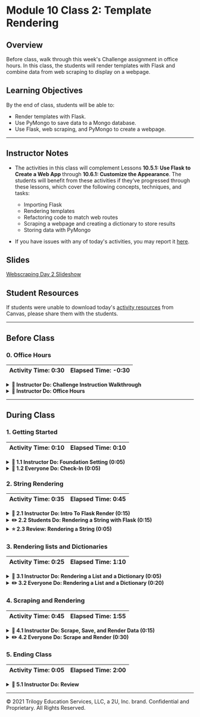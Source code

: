 # Module 10 Class 2: Template Rendering

## Overview

Before class, walk through this week's Challenge assignment in office hours. In this class, the students will render templates with Flask and combine data from web scraping to display on a webpage.

## Learning Objectives

By the end of class, students will be able to:

* Render templates with Flask.
* Use PyMongo to save data to a Mongo database.
* Use Flask, web scraping, and PyMongo to create a webpage.

- - -

## Instructor Notes

* The activities in this class will complement Lessons **10.5.1: Use Flask to Create a Web App** through **10.6.1: Customize the Appearance**.  The students will benefit from these activities if they‘ve progressed through these lessons, which cover the following concepts, techniques, and tasks:

  * Importing Flask
  * Rendering templates
  * Refactoring code to match web routes
  * Scraping a webpage and creating a dictionary to store results
  * Storing data with PyMongo
  
* If you have issues with any of today's activities, you may report it [here](http://tiny.cc/BootCampFeedback).

## Slides

[Webscraping Day 2 Slideshow](https://docs.google.com/presentation/d/11rrb3wXF6AFwQA4vm9e7wFuCef4QUR4Dgd3eWax3Mw4/edit#slide=id.gab17893448_0_2766)

## Student Resources

If students were unable to download today's [activity resources](https://2u-data-curriculum-team.s3.amazonaws.com/data-viz-online-lesson-plans/10-Lessons/10-2-Student_Resources.zip) from Canvas, please share them with the students.

- - -

## Before Class

### 0. Office Hours

| Activity Time: 0:30       |  Elapsed Time:     -0:30  |
|---------------------------|---------------------------|

<details>
  <summary><strong>📣 Instructor Do: Challenge Instruction Walkthrough</strong></summary>

Let the students know that you’ll walk through the Challenge requirements and rubric during the first few minutes of Office Hours, while also providing helpful tips to ensure they know exactly what they need in order to be successful.

Open the Challenge in Canvas and go through the high-level instructions and requirements with your class. Be sure to check for understanding.

Open the Rubric in Canvas, go through the Mastery column with the class, and show how it maps back to the requirements for each deliverable. Be sure to check for understanding.

Review the following tips to ensure clarity on the Challenge:

For **Deliverable 1: Scrape Full-Resolution Mars Hemisphere Images and Titles**, navigate to the [Mars Hemisphere](https://astrogeology.usgs.gov/search/results?q=hemisphere+enhanced&k1=target&v1=Mars) website to show the students what they will be scraping. Then, open up the [Mission to Mars starter code](../../../01-Assignments/10-Mission-to-Mars/Resources/Mission_to_Mars_Challenge_starter_code.ipynb) and show the students the commented steps they will be adding code to complete the Challenge.

For **Deliverable 2: Updates the Web App with Mars Hemisphere Images and Titles**, they will use their knowledge of Python and HTML to update a Mongo database and display the contents on a webpage containing the information collected in Deliverable 1 as well as the full-resolution image and title for each hemisphere image.

Open and run the [Module 10 app.py](../../../01-Assignments/10-Mission-to-Mars) and run it in your terminal. Then, navigate to `12.7` to demonstrate what students will be creating.

For **Deliverable 3: Add Bootstrap 3 Components**, the learners will update the web app to make it mobile responsive and add two additional Bootstrap 3 components to make it stand out.

Using the webpage from Deliverable 2, show how it is also mobile responsive by using the DevTools.

  * Click on the Toggle Device Toolbar icon to open the UI that enables you to simulate responsiveness.

  * Choose a device to test your webpage.

Explain to students that they will then choose two other Bootstrap 3 components from this [list](https://getbootstrap.com/docs/3.3/css/).

Encourage your class to begin the Challenge as soon as possible, if they haven’t already, and to use the Learning Assistants channel and the remainder of Office Hours with their instructional team for help as they progress through their work. If they feel like they need context to understand documentation or instructions throughout the week, this is where they can get it.

Open the floor to discussion and be sure to answer any questions they may have about the Challenge requirements before moving on to other areas of interest.

</details>

<details>
  <summary><strong>📣  Instructor Do: Office Hours</strong></summary>

For the remaining time, remind the students that this is their time to ask questions and get assistance from their instructional staff as they’re learning new concepts and working on the Challenge assignment.

Expect that students may ask for assistance with the following:

* Challenge assignment
* Further review on a particular subject
* Debugging assistance
* Help with computer issues
* Guidance with a particular tool

</details>


- - -

## During Class

### 1. Getting Started

| Activity Time:       0:10 |  Elapsed Time:      0:10  |
|---------------------------|---------------------------|

<details>
  <summary><strong>📣 1.1 Instructor Do: Foundation Setting (0:05)</strong></summary>

* Welcome students to class.

* Direct students to post individual questions in the Zoom chat to be addressed by you and your TAs at the end of class.

* Open the slideshow and use slides 1-8 to walk through the foundation setting with your class.

* **This Week - Web Scraping:** Talk through the key skills that students will learn this week, and let them know that they are continuing to build on their data analyst skills.

* **Today's Objectives:** Now, outline the concepts covered in today's lesson. Remind students that they can find the relevant activity files in the “Getting Ready for Class” page in their course content.

</details>

<details>
  <summary><strong>🎉 1.2 Everyone Do: Check-In (0:05)</strong></summary>

* Ask the class the following questions and call on students for the answers:

    * **Q:** How are you feeling about your progress so far?

    * **A:** We are adding to our Python skill set. It's important to look back and see what we’ve accomplished, and acknowledge that it's a lot! It’s also okay to feel overwhelmed as long as you don’t give up. The more you practice, the more comfortable you'll be coding.

    * **Q:** How comfortable do you feel with this topic?

    * **A:** Let's do "fist to five" together. If you are not feeling confident, hold up a fist (0). If you feel very confident, hold up an open hand (5).

</details>



### 2. String Rendering

| Activity Time:       0:35 |  Elapsed Time:      0:45  |
|---------------------------|---------------------------|

<details>
  <summary><strong>📣 2.1 Instructor Do: Intro To Flask Render (0:15)</strong></summary>

* You can use slides 9-12 to accompany this activity.

* This demonstration introduces the basics of rendering a template with Flask.

* To begin, navigate to the [solved](Activities/01-Ins_Render_String/Solved) directory and run `python app.py`, then visit `http://127.0.0.1:5000/` in your browser.

* Next, open [app.py](Activities/01-Ins_Render_String/Solved/app.py) and change the value of the `text` argument inside `render_template`.

  * Restart the application to show that the text rendered on the page has changed.

  * Emphasize that we did _not_ change the HTML.

* Explain that using **templates** allows us to dynamically configure what is displayed in a "preconfigured" (i.e., templated) webpage.

  * Point out that the value of `text` is determined dynamically: we could set it equal to the result of a function call or _database query_, for example, and generate webpages that reflect the result of the query or function call.

* Remind students that a major impetus for the use of templates is that it allows us to keep our webpage markup separate from our server logic.

  * Explain that Flask expects templates to be stored in a top-level directory called `templates`.

```python
/app.py
/templates
    /index.html
```

* Begin by opening `templates/index.html`.

* Point out the line containing `{{ text }}`.

  * Explain that the double brackets mark a place where we can "plug in" a variable value for `text`.

**Example `index.html`**

```html
<body>
  <div>
    <!-- Render our data -->
    <h1>{{ text }}</h1>
  </div>
</body>
```

* Remind students that we can change what is displayed in `{{ text }}` by updating the code on our server.

* Open `app.py` and emphasize the following.

  * We must either import `render_template` from `flask` or refer to it as `flask.render_template`.

  * We call `render_template` with _only_ the filename of the template we want to render. This is possible because we've adhered to the convention of placing our templates in the `templates` directory.

  * We pass the string `"Serving up cool text from the Flask server!"` as a _keyword argument_ to `render_template`. Point out that the keyword, `text`, corresponds to the value we placed in double brackets in `index.html`. This is how the server knows what data to use to "fill out" the template.

* Make sure to point where this file lives and where it looks for files to render.

**Example `app.py`**

```python
# Dependencies
from flask import Flask, render_template

# Create Flask app
app = Flask(__name)


# Create a route that renders the index.html template and takes in the static string "hurricanes are a comin".
@app.route("/")
def echo():
    return render_template("index.html", text="Serving up cool text from the Flask server!!")
```

* Take a moment to demonstrate the application again, then address any remaining questions before moving on.

</details>

<details>
  <summary><strong>✏️ 2.2 Students Do: Rendering a String with Flask (0:15)</strong></summary>

* Next, proceed with the student exercise. In this exercise, the students will use Flask to render a welcome message on their page.

* Navigate to the [solved](Activities/02-Stu_Render_String/Solved) directory and run `python app.py`, then visit `http://127.0.0.1:5000/` in your browser to display what students will be creating.

![Flask string rendered webpage](Images/2-flask_string_render.png)

* Make sure the students can download and open the [instructions](Activities/02-Stu_Render_String/README.md), the [starter code](Activities/02-Stu_Render_String/Unsolved/app.py), and [templates](Activities/02-Stu_Render_String/Unsolved/templates/) from the AWS link.

* Go over the instructions with the students and answer any questions before breaking the students out in groups.

* Divide students into groups of 3 to 5. They should work on the solution by themselves but can reach out to others in their group for help.

* Let students know that they may be asked to share and walk through their work at the end of the activity.

</details>

<details>
  <summary><strong>⭐ 2.3 Review: Rendering a String (0:05)</strong></summary>

* Once time is up, ask for volunteers to walk through their solution. Remind them that it is perfectly alright if they didn't finish the activity.

* To encourage participation, you can open the [starter code](Activities/02-Stu_Render_String/Unsolved/app.py) and ask the students to create the Flask application.

* If there are no volunteers, open [app.py](Activities/02-Stu_Render_String/Solved/app.py) and go through the code, explaining the following:

  * Import libraries and set up the Flask app.

  * A name and hobby variable are declared then used later in the templates.

  * One route is set to the `/` URL. This will return the `index.html` template as well as the name and hobby variables used on the webpage.

  * A second route is set to the `/bonus` URL. This will return the `bonus.html` template along with the same variables as the other route.

* Next, open the [index.html](Activities/02-Stu_Render_String/Solved/templates/index.html) file and [bonus.html](Activities/02-Stu_Render_String/Solved/templates/bonus.html) file in an editor, explaining:

  * The variables are placed inside curly brackets and passed from the Flask app.

  * A link to the route `bonus`, which will hit the route on the back end to render the `bonus.html` template.

  * A similar approach is taken on the `bonus.html` page, but this time a link is added to route back to `/`.

* Answer any questions before moving on.

</details>



### 3. Rendering lists and Dictionaries

| Activity Time:       0:25 |  Elapsed Time:      1:10  |
|---------------------------|---------------------------|

<details>
  <summary><strong>📣 3.1 Instructor Do: Rendering a List and a Dictionary (0:05)</strong></summary>

* You can use slides 14-15 to accompany this activity.

* In your terminal, change into the [Solved](Activities/03-Ins_Render_List_and_Dictionary/Solved) directory and run `python app.py`.

* Explain to them that the setup is the same as rendering a string, but we will be manipulating a list instead of a simple string value. We are working our way up to rendering data from a Mongo database, and this will give you more practice with the basics.

* The main difference in this activity is that we will be looping through the elements of a list. Open `app.py` to show that a list can be passed and returned to a template.

```python
def index():
    team_list = ["Jumpers", "Dunkers", "Dribblers", "Passers"]
    return render_template("index.html", list=team_list)
```

* Next, open the `index.html` and explain that a new syntax will allow a `for` loop to go through the list on the front end. This `for` loop will go through the list passed in the back end and create a new `<li>` for each name in the list.

```python
{% for name in list %}
  <li>{{ name }}</li>
{% endfor %}
```

* Emphasize that for code we are going to render on the page, we use the syntax: `{{ this will be displayed }}`.

  * In particular, emphasize the double brackets, `{{...}}`.

* For code, such as a loop, we use `{% this will not be displayed %}`

  * In particular, emphasize the "percent brackets", `{%...%}`.

  * Explain that "percent brackets" are used to implement logic within our templates.

  * Explain that to end a `for` loop, `{% endfor %}` must be added at the end. Everything in between the percent brackets will be added to the webpage with each iteration of the loop.

* Identify the loop versus the `name` argument that will be rendered.

* Next, comment out the code for lists, uncomment the code for dictionaries, and restart the server.

* Explain that we access the dictionary values by using dot notation.

**Example `app.py`**

```python
def index():
    player_dictionary = {"player_1": "Jessica",
                         "player_2": "Mark"}
    return render_template("index.html", dict=player_dictionary)
```

**Example `index.html`**

```html
<ul style="list-style: none;">
    <li>{{ dict.player_1 }}</li>
    <li>{{ dict.player_2 }}</li>
</ul>
```

* Check to ensure that students understand how we are accessing our data.

  * Point out the "formula" for retrieving data via dot notation: `<dict_name>.<key>`.

* Answer any questions before moving on to the student activity.

</details>

<details>
  <summary><strong>✏️ 3.2 Everyone Do: Rendering a List and a Dictionary (0:20)</strong></summary>

* First, demo what the students should be creating by running [04-Evr_Render_List_and_Dict/app.py](Activities/04-Evr_Render_List_and_Dict/Solved/app.py) and going to local host on your browser.

* Make sure the students can download and open the [instructions](Activities/04-Evr_Render_List_and_Dict/README.md), [starter code](Activities/04-Evr_Render_List_and_Dict/Unsolved/app.py), and [templates](Activities/04-Evr_Render_List_and_Dict/Solved/templates) files from the AWS link.

* Go over the instructions with the students, then let the students work on their solution for 5 to 7 minutes.

* When time is up, open up the [starter code](Activities/04-Evr_Render_List_and_Dict/Unsolved/app.py) and ask for volunteers to create the Flask app.

* If there are no volunteers, open up [04-Evr_Render_List_and_Dict/app.py](Activities/04-Evr_Render_List_and_Dict/Solved/app.py) and go through the code, explaining as you go:

  * Create and set up a Flask instance.

  ```python
  # create instance of Flask app
  app = Flask(__name__)
  ```

  * Next, create a list of dictionaries passed to the route.

  ```python
  # List of dictionaries
  dogs = [{"name": "Fido", "type": "Lab"},
          {"name": "Rex", "type": "Collie"},
          {"name": "Suzzy", "type": "Terrier"},
          {"name": "Tomato", "type": "Retriever"}]
  ```

  * Create a route that will return an `index.html` and a list of dictionaries.

  ```python
  # create route that renders index.html template
  @app.route("/")
  def index():

      return render_template("index.html", dogs=dogs)
  ```

* After the Flask app has been created, open the [index.html template](Activities/04-Evr_Render_List_and_Dict/Unsolved/templates/index.html) and ask for volunteers to create the template for rendering the list of dictionaries.

* If there are no volunteers, open up [04-Evr_Render_List_and_Dict/index.html](Activities/04-Evr_Render_List_and_Dict/Solved/templates/index.html) and go through the code, explaining as you go:

  * Set up a `for` loop with the percent bracket notation.

  * Looping through a list of dictionaries is the same as any other list. Combine the dot notation to access a dictionary with the `for` loop to display both the name and the type.

  ```html
    {% for dog in dogs %}
      <li style="color:blue">{{ dog.name }} who is a {{ dog.type }}</li>
    {% endfor %}
  ```

  * Finally, inline CSS is used here. Note that using a separate CSS file will also work as long as it's referenced correctly.

* Send out the [rendering list and dictionary solution](Activities/04-Evr_Render_List_and_Dict/Solved/) for students to review later.

* Answer any questions before moving on to the next activity.

</details>



### 4. Scraping and Rendering

| Activity Time:       0:45 |  Elapsed Time:      1:55  |
|---------------------------|---------------------------|

<details>
  <summary><strong>📣 4.1 Instructor Do: Scrape, Save, and Render Data (0:15)</strong></summary>

* You can use slides 17-18 to accompany this activity.

* This is the culminating activity where they will scrape a URL, insert the data into Mongo, query it on the server, and render the query results on the page.

* **Note:** Make sure that PyMongo is installed with `pip install Flask-PyMongo`.

* Switch to the [solved directory](Activities/05-Ins_Scrape_And_Render/Solved) and run `python app.py`.

* Open up `http://localhost:5000/` and click the Find Awesome Deals button.

* This button calls our `scrape_craigslist.py` file, which does just that: Scrape Craigslist and save the results to a Mongo database.

* After you scrape, your path will say `/scrape`. Click Back to go back to the index route to see the data that was scraped.

* Open [app.py](Activities/05-Ins_Scrape_And_Render/Solved/app.py) and go through the code, explaining:

  * There is a new library being used, called `flask_pymongo`. Documentation can be found at <https://flask-pymongo.readthedocs.io/en/latest/>. As defined by the docs, _Flask-PyMongo bridges Flask and PyMongo, so that you can use Flask’s normal mechanisms to configure and connect to MongoDB._

  * There are similarities here to previous examples but also a few key differences that you should review.

  * The `update_one` method takes three arguments. The first, `{}`, indicates that the first matching record will be updated. In the second, `{"$set": listings_data}`, the `"$set"` operator is used to replace values in indicated fields. The `listings_data` are the values that will replace existing values, if any. The third argument, `upsert=True`, means that a document will be updated if one exists. Otherwise, it will be inserted into the database.

  ```python
  from flask import Flask, render_template, redirect
  from flask_pymongo import PyMongo

  app = Flask(__name__)

  # Use flask_pymongo to set up mongo connection
  app.config["MONGO_URI"] = "mongodb://localhost:27017/app"
  mongo = PyMongo(app)

  # Or set inline
  # mongo = PyMongo(app, uri="mongodb://localhost:27017/app")

  @app.route('/')
  def index():
      # find one document from our mongo db and return it.
      listings = mongo.db.listings.find_one()
      # pass that listing to render_template
      return render_template("index.html", listings=listings)

  # set our path to /scrape
  @app.route("/scrape")
  def scraper():
      # create a listings database
      listings = mongo.db.listings
      # call the scrape function in our scrape_craigslist file. This will scrape and save to mongo.
      listings_data = scrape_craigslist.scrape()
      # update our listings with the data that is being scraped.
      listings.update_one(
          {},
          {"$set": listings_data},
          upsert=True
      )
      # return a message to our page so we know it was successful.
      return redirect("/", code=302)
  ```

* Next, open [scrape_craigslist.py](Activities/05-Ins_Scrape_And_Render/Solved/scrape_craigslist.py) and go through the code, explaining:

  * Import dependencies that allow for web scraping.

  * The `init_browser` function initializes the webdriver to use Chrome.

  ```python
  def init_browser():
      executable_path = {'executable_path': ChromeDriverManager().install()}
      return Browser("chrome", **executable_path, headless=False)
  ```

  * The scraped function retrieves the HTML page then parses with Beautiful Soup.

  ```python
  def scrape():
      browser = init_browser()
      listings = {}

      url = "https://raleigh.craigslist.org/search/hhh?max_price=1500&availabilityMode=0"
      browser.visit(url)

      html = browser.html
      soup = BeautifulSoup(html, "html.parser")
  ```

  * The scrape function will retrieve a headline, price, and neighborhood data from the Beautiful Soup object.

  ```python
    # Build our dictionary for headline, price and neighborhood from our scraped data.
    listings["headline"] = soup.find("a", class_="result-title").get_text()
    listings["price"] = soup.find("span", class_="result-price").get_text()
    listings["hood"] = soup.find("span", class_="result-hood").get_text()
  ```

  * Finally, this object will be stored in a dictionary.

  ```python
  # Return our dictionary
  return listings
  ```

* Take a moment to emphasize how we add keys to dictionaries, as we do with `listings` towards the end of `scrape`.

</details>

<details>
  <summary><strong>✏️ 4.2 Everyone Do: Scrape and Render (0:30)</strong></summary>

* In this activity, students will scrape Costa Rica weather data into a Mongo database.

* Demo the activity by running the [app.py](Activities/06-Evr_Scrape_Weather/Solved/app.py) file in the terminal and navigating to localhost in a browser. Explain to students that every time the button is clicked, the weather in Costa Rica will be scraped, stored in a database, and returned to the webpage.

* Make sure the students can download and open the [instructions](Activities/06-Evr_Scrape_Weather/README.md), the [starter app file](Activities/06-Evr_Scrape_Weather/Unsolved/app.py), the [starter scrape file](Activities/06-Evr_Scrape_Weather/Unsolved/scrape_costa.py), and the [template starter file](Activities/06-Evr_Scrape_Weather/Unsolved/templates/index.html) from the AWS link.

* Go over the instructions with the students, then let the students work on their solution for 5 to 7 minutes.

* When time is up, start by opening the [starter scrape file](Activities/06-Evr_Scrape_Weather/Unsolved/scrape_costa.py) and ask students to help you write the code to scrape the temperature data.

* If there are no volunteers, open up the  [scrape_costa.py](Activities/06-Evr_Scrape_Weather/Solved/scrape_costa.py) file and go through the code, explaining:

  * The `init_browser` function is used to initialize the browser.

  * The `scrape_info` function contains all the code to scrape the website and return a Python dictionary of the data.

  * The sleep timer is used to wait for the page to load.

    ```python
    time.sleep(1)
    ```

  * The average temperatures are located in a div tag with the id, `weather`.

    ```python
    avg_temps = soup.find('div', id='weather')
    ```

  * The min and max temperatures can be found by searching for the strong tags within the weather div.

    ```python
    # Get the min avg temp
    min_temp = avg_temps.find_all('strong')[0].text

    # Get the max avg temp
    max_temp = avg_temps.find_all('strong')[1].text
    ```

  * For the bonus, the image src is a relative path that needs to be joined with the base URL.

    ```python
    # BONUS: Find the src for the sloth image
    relative_image_path = soup.find_all('img')[2]["src"]
    sloth_img = url + relative_image_path
    ```

  * A dictionary is used to store the values found during scraping.

    ```python
    # Store data in a dictionary
    costa_data = {
        "sloth_img": sloth_img,
        "min_temp": min_temp,
        "max_temp": max_temp
    }
    ```

  * The browser can be closed after all of the data has been scraped.

  ```python
  # Close the browser after scraping
  browser.quit()
  ```

  * Finally, the data is returned as a Python dictionary.

    ```python
    # Return results
    return costa_data
    ```

* Next, open the [starter app file](Activities/06-Evr_Scrape_Weather/Unsolved/app.py) and the [starter scrape file](Activities/06-Evr_Scrape_Weather/Unsolved/scrape_costa.py), and ask students to help you code the routes for the webpage.

* If there are no volunteers, open the [app.py](Activities/06-Evr_Scrape_Weather/Solved/app.py) file and explain the following:

  * A database connection is made using PyMongo.
    ```python
    # Use PyMongo to establish Mongo connection
    mongo = PyMongo(app, uri="mongodb://localhost:27017/weather_app")
    ```

  * The first route will default to the `index.html` page.

  * The data for the homepage is retrieved from the Mongo database collection.

  * The Flask `render_template` function is used to insert the temperature data into the homepage.

    ```python
    # Route to render index.html template using data from Mongo
    @app.route("/")
    def home():

        # Find one record of data from the mongo database
        destination_data = mongo.db.collection.find_one()

        # Return template and data
        return render_template("index.html", vacation=destination_data)
    ```

  * The `/scrape` route is used to scrape the external webpage and store the data in Mongo.

    ```python
    # Route that will trigger the scrape function
    @app.route("/scrape")
    def scrape():

        # Run the scrape function
        costa_data = scrape_costa.scrape_info()

        # Update the Mongo database using update_one and upsert=True
        mongo.db.collection.update_one({}, {"$set": costa_data}, upsert=True)

        # Redirect back to home page
        return redirect("/")
    ```

* Next, open up the [template starter file](Activities/06-Evr_Scrape_Weather/Unsolved/templates/index.html) and ask students to help you write the code for the template.

* If there are no volunteers, open the [index.html](Activities/06-Evr_Scrape_Weather/Solved/templates/index.html) file to show how the data is inserted into the HTML using the templating system.

  ```html
  <img src="{{ vacation.sloth_img }}" alt="Sloth">
  <h2>The typical weather in Costa Rica is:</h2>
  <h3>Max Temp: {{ vacation.max_temp }}</h3>
  <h3>Min Temp: {{ vacation.min_temp }}</h3>
  ```

* Encourage students to rework this problem as it will help them with the homework assignment.

* Send out the [solution files](Activities/06-Evr_Scrape_Weather/Solved/) for students to review later.

* Answer any questions before ending class.

</details>



### 5. Ending Class

| Activity Time:       0:05 |  Elapsed Time:      2:00  |
|---------------------------|---------------------------|

<details>
  <summary><strong>📣  5.1 Instructor Do: Review </strong></summary>

* Before ending class, review the skills that were covered today and mention where in the module these skills are used:
  * Rendering templates on a webpage was covered in **Lesson 10.5.1**.
  * Integrating MongoDB Into a web app was covered in **Lesson 10.5.3**.
  * Customizing the appearance of the web app was covered in **Lesson 10.6.1**.

* Answer any questions the students may have.

</details>



- - -

© 2021 Trilogy Education Services, LLC, a 2U, Inc. brand.  Confidential and Proprietary.  All Rights Reserved.
